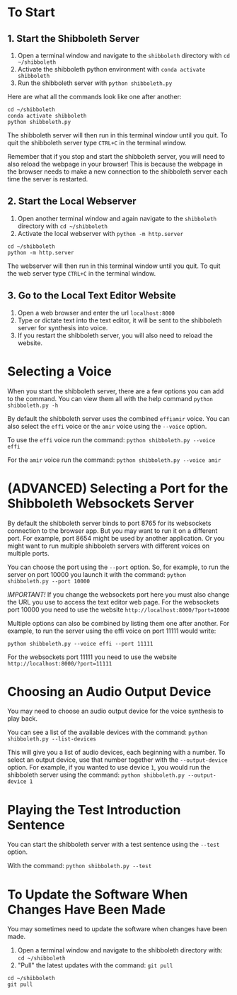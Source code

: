 # To Start

## 1. Start the Shibboleth Server

1. Open a terminal window and navigate to the `shibboleth` directory with `cd ~/shibboleth`
2. Activate the shibboleth python environment with `conda activate shibboleth`
3. Run the shibboleth server with `python shibboleth.py`

Here are what all the commands look like one after another:
```
cd ~/shibboleth
conda activate shibboleth
python shibboleth.py
```

The shibboleth server will then run in this terminal window until you quit.
To quit the shibboleth server type `CTRL+C` in the terminal window.

Remember that if you stop and start the shibboleth server, you will need to also reload the webpage in your browser! This is because the webpage in the browser needs to make a new connection to the shibboleth server each time the server is restarted.

## 2. Start the Local Webserver

1. Open another terminal window and again navigate to the `shibboleth` directory with `cd ~/shibboleth`
2. Activate the local webserver with `python -m http.server`

```
cd ~/shibboleth
python -m http.server
```

The webserver will then run in this terminal window until you quit.
To quit the web server type `CTRL+C` in the terminal window.



## 3. Go to the Local Text Editor Website
1. Open a web browser and enter the url `localhost:8000`
2. Type or dictate text into the text editor, it will be sent to the shibboleth server for synthesis into voice.
3. If you restart the shibboleth server, you will also need to reload the website.


# Selecting a Voice

When you start the shibboleth server, there are a few options you can add to the command.
You can view them all with the help command `python shibboleth.py -h`

By default the shibboleth server uses the combined `effiamir` voice. You can also
select the `effi` voice or the `amir` voice using the `--voice` option.

To use the `effi` voice run the command: `python shibboleth.py --voice effi`

For the `amir` voice run the command: `python shibboleth.py --voice amir`


# (ADVANCED) Selecting a Port for the Shibboleth Websockets Server

By default the shibboleth server binds to port 8765 for its websockets connection
to the browser app. But you may want to run it on a different port.
For example, port 8654 might be used by another application. Or you might want to run
multiple shibboleth servers with different voices on multiple ports.

You can choose the port using the  `--port` option. So, for example, to run the
server on port 10000 you launch it with the command: `python shibboleth.py --port 10000`

_IMPORTANT!_ If you change the websockets port here you must also change the URL
you use to access the text editor web page. For the websockets port 10000
you need to use the website `http://localhost:8000/?port=10000`


Multiple options can also be combined by listing them one after another.
For example, to run the server using the effi voice on port 11111 would write:
```
python shibboleth.py --voice effi --port 11111
```

For the websockets port 11111 you need to use the website `http://localhost:8000/?port=11111`






# Choosing an Audio Output Device

You may need to choose an audio output device for the voice synthesis to play back.

You can see a list of the available devices with the command: `python shibboleth.py --list-devices`

This will give you a list of audio devices, each beginning with a number. To select an output device, use that number together with the `--output-device` option. For example, if you wanted to use device `1`, you would run the shibboleth server using the command:
`python shibboleth.py --output-device 1`


# Playing the Test Introduction Sentence

You can start the shibboleth server with a test sentence using the `--test` option.

With the command: `python shibboleth.py --test`

# To Update the Software When Changes Have Been Made

You may sometimes need to update the software when changes have been made.

1. Open a terminal window and navigate to the shibboleth directory with: `cd ~/shibboleth`
2. "Pull" the latest updates with the command: `git pull`

```
cd ~/shibboleth
git pull
```
